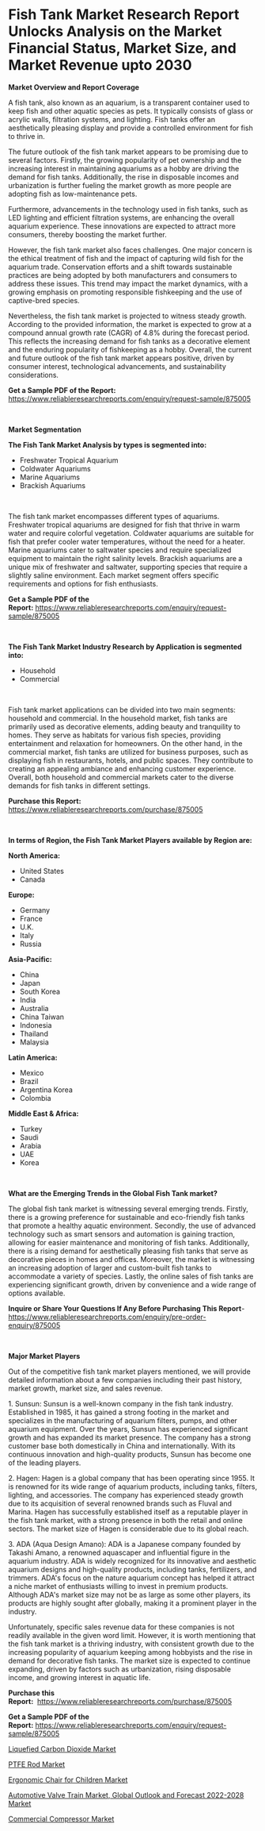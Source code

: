 <p><h1>Fish Tank Market Research Report Unlocks Analysis on the Market Financial Status, Market Size, and Market Revenue upto 2030</h1></p><p><strong>Market Overview and Report Coverage</strong></p>
<p><p>A fish tank, also known as an aquarium, is a transparent container used to keep fish and other aquatic species as pets. It typically consists of glass or acrylic walls, filtration systems, and lighting. Fish tanks offer an aesthetically pleasing display and provide a controlled environment for fish to thrive in.</p><p>The future outlook of the fish tank market appears to be promising due to several factors. Firstly, the growing popularity of pet ownership and the increasing interest in maintaining aquariums as a hobby are driving the demand for fish tanks. Additionally, the rise in disposable incomes and urbanization is further fueling the market growth as more people are adopting fish as low-maintenance pets.</p><p>Furthermore, advancements in the technology used in fish tanks, such as LED lighting and efficient filtration systems, are enhancing the overall aquarium experience. These innovations are expected to attract more consumers, thereby boosting the market further.</p><p>However, the fish tank market also faces challenges. One major concern is the ethical treatment of fish and the impact of capturing wild fish for the aquarium trade. Conservation efforts and a shift towards sustainable practices are being adopted by both manufacturers and consumers to address these issues. This trend may impact the market dynamics, with a growing emphasis on promoting responsible fishkeeping and the use of captive-bred species.</p><p>Nevertheless, the fish tank market is projected to witness steady growth. According to the provided information, the market is expected to grow at a compound annual growth rate (CAGR) of 4.8% during the forecast period. This reflects the increasing demand for fish tanks as a decorative element and the enduring popularity of fishkeeping as a hobby. Overall, the current and future outlook of the fish tank market appears positive, driven by consumer interest, technological advancements, and sustainability considerations.</p></p>
<p><strong>Get a Sample PDF of the Report:</strong> <a href="https://www.reliableresearchreports.com/enquiry/request-sample/875005">https://www.reliableresearchreports.com/enquiry/request-sample/875005</a></p>
<p>&nbsp;</p>
<p><strong>Market Segmentation</strong></p>
<p><strong>The Fish Tank Market Analysis by types is segmented into:</strong></p>
<p><ul><li>Freshwater Tropical Aquarium</li><li>Coldwater Aquariums</li><li>Marine Aquariums</li><li>Brackish Aquariums</li></ul></p>
<p>&nbsp;</p>
<p><p>The fish tank market encompasses different types of aquariums. Freshwater tropical aquariums are designed for fish that thrive in warm water and require colorful vegetation. Coldwater aquariums are suitable for fish that prefer cooler water temperatures, without the need for a heater. Marine aquariums cater to saltwater species and require specialized equipment to maintain the right salinity levels. Brackish aquariums are a unique mix of freshwater and saltwater, supporting species that require a slightly saline environment. Each market segment offers specific requirements and options for fish enthusiasts.</p></p>
<p><strong>Get a Sample PDF of the Report:</strong>&nbsp;<a href="https://www.reliableresearchreports.com/enquiry/request-sample/875005">https://www.reliableresearchreports.com/enquiry/request-sample/875005</a></p>
<p>&nbsp;</p>
<p><strong>The Fish Tank Market Industry Research by Application is segmented into:</strong></p>
<p><ul><li>Household</li><li>Commercial</li></ul></p>
<p>&nbsp;</p>
<p><p>Fish tank market applications can be divided into two main segments: household and commercial. In the household market, fish tanks are primarily used as decorative elements, adding beauty and tranquility to homes. They serve as habitats for various fish species, providing entertainment and relaxation for homeowners. On the other hand, in the commercial market, fish tanks are utilized for business purposes, such as displaying fish in restaurants, hotels, and public spaces. They contribute to creating an appealing ambiance and enhancing customer experience. Overall, both household and commercial markets cater to the diverse demands for fish tanks in different settings.</p></p>
<p><strong>Purchase this Report:</strong>&nbsp; <a href="https://www.reliableresearchreports.com/purchase/875005">https://www.reliableresearchreports.com/purchase/875005</a></p>
<p>&nbsp;</p>
<p><strong>In terms of Region, the Fish Tank Market Players available by Region are:</strong></p>
<p>
    <p> <strong> North America: </strong>
        <ul>
            <li>United States</li>
            <li>Canada</li>
        </ul>
        </p> 
    <p> <strong> Europe: </strong>
        <ul>
            <li>Germany</li>
            <li>France</li>
            <li>U.K.</li>
            <li>Italy</li>
            <li>Russia</li>
        </ul>
        </p> 
    <p> <strong> Asia-Pacific: </strong>
        <ul>
            <li>China</li>
            <li>Japan</li>
            <li>South Korea</li>
            <li>India</li>
            <li>Australia</li>
            <li>China Taiwan</li>
            <li>Indonesia</li>
            <li>Thailand</li>
            <li>Malaysia</li>
        </ul>
        </p> 
    <p> <strong> Latin America: </strong>
        <ul>
            <li>Mexico</li>
            <li>Brazil</li>
            <li>Argentina Korea</li>
            <li>Colombia</li>
        </ul>
        </p> 
    <p> <strong> Middle East & Africa: </strong>
        <ul>
            <li>Turkey</li>
            <li>Saudi</li>
            <li>Arabia</li>
            <li>UAE</li>
            <li>Korea</li>
        </ul>
    </p>
    </p>
<p>&nbsp;</p>
<p><strong>What are the Emerging Trends in the Global Fish Tank market?</strong></p>
<p><p>The global fish tank market is witnessing several emerging trends. Firstly, there is a growing preference for sustainable and eco-friendly fish tanks that promote a healthy aquatic environment. Secondly, the use of advanced technology such as smart sensors and automation is gaining traction, allowing for easier maintenance and monitoring of fish tanks. Additionally, there is a rising demand for aesthetically pleasing fish tanks that serve as decorative pieces in homes and offices. Moreover, the market is witnessing an increasing adoption of larger and custom-built fish tanks to accommodate a variety of species. Lastly, the online sales of fish tanks are experiencing significant growth, driven by convenience and a wide range of options available.</p></p>
<p><strong>Inquire or Share Your Questions If Any Before Purchasing This Report</strong>- <a href="https://www.reliableresearchreports.com/enquiry/pre-order-enquiry/875005">https://www.reliableresearchreports.com/enquiry/pre-order-enquiry/875005</a></p>
<p>&nbsp;</p>
<p><strong>Major Market Players</strong></p>
<p><p>Out of the competitive fish tank market players mentioned, we will provide detailed information about a few companies including their past history, market growth, market size, and sales revenue.</p><p>1. Sunsun: Sunsun is a well-known company in the fish tank industry. Established in 1985, it has gained a strong footing in the market and specializes in the manufacturing of aquarium filters, pumps, and other aquarium equipment. Over the years, Sunsun has experienced significant growth and has expanded its market presence. The company has a strong customer base both domestically in China and internationally. With its continuous innovation and high-quality products, Sunsun has become one of the leading players.</p><p>2. Hagen: Hagen is a global company that has been operating since 1955. It is renowned for its wide range of aquarium products, including tanks, filters, lighting, and accessories. The company has experienced steady growth due to its acquisition of several renowned brands such as Fluval and Marina. Hagen has successfully established itself as a reputable player in the fish tank market, with a strong presence in both the retail and online sectors. The market size of Hagen is considerable due to its global reach.</p><p>3. ADA (Aqua Design Amano): ADA is a Japanese company founded by Takashi Amano, a renowned aquascaper and influential figure in the aquarium industry. ADA is widely recognized for its innovative and aesthetic aquarium designs and high-quality products, including tanks, fertilizers, and trimmers. ADA's focus on the nature aquarium concept has helped it attract a niche market of enthusiasts willing to invest in premium products. Although ADA's market size may not be as large as some other players, its products are highly sought after globally, making it a prominent player in the industry.</p><p>Unfortunately, specific sales revenue data for these companies is not readily available in the given word limit. However, it is worth mentioning that the fish tank market is a thriving industry, with consistent growth due to the increasing popularity of aquarium keeping among hobbyists and the rise in demand for decorative fish tanks. The market size is expected to continue expanding, driven by factors such as urbanization, rising disposable income, and growing interest in aquatic life.</p></p>
<p><strong>Purchase this Report:</strong>&nbsp;&nbsp;<a href="https://www.reliableresearchreports.com/purchase/875005">https://www.reliableresearchreports.com/purchase/875005</a></p>
<p></p>
<p><strong>Get a Sample PDF of the Report:</strong>&nbsp;<a href="https://www.reliableresearchreports.com/enquiry/request-sample/875005">https://www.reliableresearchreports.com/enquiry/request-sample/875005</a></p>
<p><p><a href="https://www.linkedin.com/pulse/liquefied-carbon-dioxide-market-research-report-provides-thorough-trfde/">Liquefied Carbon Dioxide Market</a></p><p><a href="https://www.linkedin.com/pulse/ptfe-rod-market-insights-players-forecast-till-2030-prime-query-bpdre/">PTFE Rod Market</a></p><p><a href="https://medium.com/@bhumi.technologiesmumbai/ergonomic-chair-for-children-market-size-growth-forecast-2023-2030-78782c9770df">Ergonomic Chair for Children Market</a></p><p><a href="https://issuu.com/reportprime-2/docs/automotive-valve-train-market-global-outlook-and-f?fr=xKAE9_zU1NQ">Automotive Valve Train Market, Global Outlook and Forecast 2022-2028 Market</a></p><p><a href="https://www.reportprime.com/commercial-compressor-r7384">Commercial Compressor Market</a></p></p>